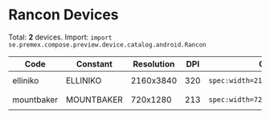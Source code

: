 # Rancon Devices

Total: **2** devices. Import: `import se.premex.compose.preview.device.catalog.android.Rancon`

| Code | Constant | Resolution | DPI | Compose Spec | Preview Usage |
|------|----------|------------|-----|-------------|---------------|
| elliniko | ELLINIKO | 2160x3840 | 320 | `spec:width=2160px,height=3840px,dpi=320` | `@Preview(device = Rancon.ELLINIKO)` |
| mountbaker | MOUNTBAKER | 720x1280 | 213 | `spec:width=720px,height=1280px,dpi=213` | `@Preview(device = Rancon.MOUNTBAKER)` |

<!-- Generated automatically. Do not edit manually. -->
